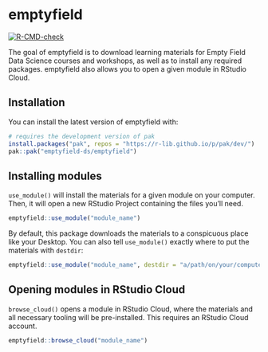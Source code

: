 
<!-- README.md is generated from README.Rmd. Please edit that file -->

# emptyfield

<!-- badges: start -->

[![R-CMD-check](https://github.com/emptyfield-ds/emptyfield/workflows/R-CMD-check/badge.svg)](https://github.com/emptyfield-ds/emptyfield/actions)
<!-- badges: end -->

The goal of emptyfield is to download learning materials for Empty Field
Data Science courses and workshops, as well as to install any required
packages. emptyfield also allows you to open a given module in RStudio
Cloud.

## Installation

You can install the latest version of emptyfield with:

``` r
# requires the development version of pak
install.packages("pak", repos = "https://r-lib.github.io/p/pak/dev/")
pak::pak("emptyfield-ds/emptyfield")
```

## Installing modules

`use_module()` will install the materials for a given module on your
computer. Then, it will open a new RStudio Project containing the files
you’ll need.

``` r
emptyfield::use_module("module_name")
```

By default, this package downloads the materials to a conspicuous place
like your Desktop. You can also tell `use_module()` exactly where to put
the materials with `destdir`:

``` r
emptyfield::use_module("module_name", destdir = "a/path/on/your/computer")
```

## Opening modules in RStudio Cloud

`browse_cloud()` opens a module in RStudio Cloud, where the materials
and all necessary tooling will be pre-installed. This requires an
RStudio Cloud account.

``` r
emptyfield::browse_cloud("module_name")
```
